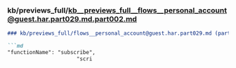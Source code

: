 ### kb/previews_full/kb__previews_full__flows__personal_account@guest.har.part029.md.part002.md

```md
### kb/previews_full/flows__personal_account@guest.har.part029.md (part 002)

```md
"functionName": "subscribe",
                      "scri
```

```

```
